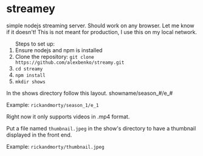 # streamey
simple nodejs streaming server. Should work on any browser. Let me know if it doesn't! This is not meant for production, I use this on my local network.

<ol>  Steps to set up:
  <li>Ensure nodejs and npm is installed</li>
  <li>Clone the repository: <code>git clone https://github.com/alexbenko/streamy.git</code></li>
  <li><code>cd streamy</code></li>
  <li><code>npm install</code></li>
  <li><code>mkdir shows</code></li>
</ol>

<p>
  In the shows directory follow this layout. showname/season_#/e_#
</p>
<p>  Example: <code>rickandmorty/season_1/e_1</code></p>
<p>Right now it only supports videos in .mp4 format.</p>
<p>Put a file named <code>thumbnail.jpeg</code> in the show's directory to have a thumbnail displayed in the front end.</p>
<p>Example: <code>rickandmorty/thumbnail.jpeg</code></p>

